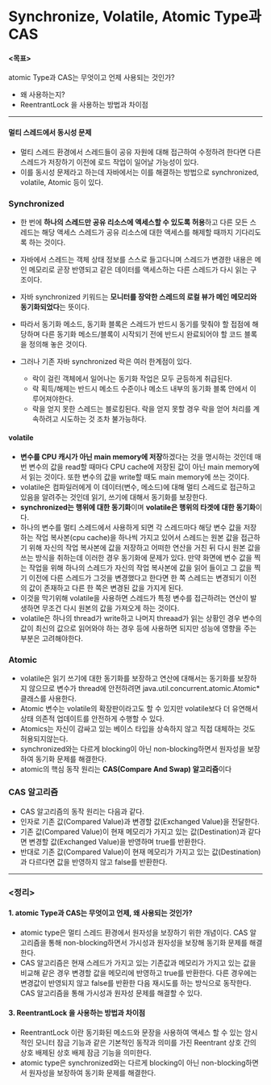 # Synchronize, Volatile, Atomic Type과 CAS

#### <목표>

atomic Type과 CAS는 무엇이고 언제 사용되는 것인가?
  - 왜 사용하는지? 
  - ReentrantLock 을 사용하는 방법과 차이점

---

#### 멀티 스레드에서 동시성 문제

- 멀티 스레드 환경에서 스레드들이 공유 자원에 대해 접근하여 수정하려 한다면 다른 스레드가 저장하기 이전에 로드 작업이 일어날 가능성이 있다.
-  이를 동시성 문제라고 하는데 자바에서는 이를 해결하는 방법으로 synchronized, volatile, Atomic 등이 있다. 

### Synchronized

- 한 번에 **하나의 스레드만 공유 리소스에 액세스할 수 있도록 허용**하고 다른 모든 스레드는 해당 액세스 스레드가 공유 리소스에 대한 액세스를 해제할 때까지 기다리도록 하는 것이다.

- 자바에서 스레드는 객체 상태 정보를 스스로 들고다니며 스레드가 변경한 내용은 메인 메모리로 곧장 반영되고 같은 데이터를 액세스하는 다른 스레드가 다시 읽는 구조이다.
- 자바 synchronized 키워드는 **모니터를 장악한 스레드의 로컬 뷰가 메인 메모리와 동기화되었다**는 뜻이다.
- 따라서 동기화 메소드, 동기화 블록은 스레드가 반드시 동기를 맞춰야 할 접점에 해당하며 다른 동기화 메소드/블록이 시작되기 전에 반드시 완료되어야 할 코드 블록을 정의해 놓은 것이다.
- 그러나 기존 자바 synchronized 락은 여러 한계점이 있다.
  - 락이 걸린 객체에서 일어나는 동기화 작업은 모두 균등하게 취급된다.
  - 락 획득/해제는 반드시 메소드 수준이나 메소드 내부의 동기화 블록 안에서 이루어져야한다.
  - 락을 얻지 못한 스레드는 블로킹된다. 락을 얻지 못할 경우 락을 얻어 처리를 계속하려고 시도하는 것 조차 불가능하다.

#### volatile

- **변수를 CPU 캐시가 아닌 main memory에 저장**하겠다는 것을 명시하는 것인데 매번 변수의 값을 read할 때마다 CPU cache에 저장된 값이 아닌 main memory에서 읽는 것이다. 또한 변수의 값을 write할 때도 main memory에 쓰는 것이다.
- volatile은 컴파일러에게 이 데이터(변수, 메소드)에 대해 멀티 스레드로 접근하고 있음을 알려주는 것인데 읽기, 쓰기에 대해서 동기화를 보장한다.
- **synchronized는 행위에 대한 동기화**이며 **volatile은 행위의 타겟에 대한 동기화**이다.
- 하나의 변수를 멀티 스레드에서 사용하게 되면 각 스레드마다 해당 변수 값을 저장하는 작업 복사본(cpu cache)을 하나씩 가지고 있어서 스레드는 원본 값을 접근하기 위해 자신의 작업 복사본에 값을 저장하고 어떠한 연산을 거친 뒤 다시 원본 값을 쓰는 방식을 취하는데 이러한 경우 동기화에 문제가 있다. 만약 화면에 변수 값을 찍는 작업을 위해 하나의 스레드가 자신의 작업 복사본에 값을 읽어 들이고 그 값을 찍기 이전에 다른 스레드가 그것을 변경했다고 한다면 한 쪽 스레드는 변경되기 이전의 값이 존재하고 다른 한 쪽은 변경된 값을 가지게 된다.
- 이것을 막기위해 volatile을 사용하면 스레드가 특정 변수를 접근하려는 연산이 발생하면 무조건 다시 원본의 값을 가져오게 하는 것이다.
- volatile은 하나의 thread가 write하고 나머지 threaad가 읽는 상황인 경우 변수의 값이 최신의 값으로 읽어와야 하는 경우 등에 사용하면 되지만 성능에 영향을 주는 부분은 고려해야한다.

### Atomic

- volatile은 읽기 쓰기에 대한 동기화를 보장하고 연산에 대해서는 동기화를 보장하지 않으므로 변수가 thread에 안전하려면 java.util.concurrent.atomic.Atomic* 클래스를 사용한다.
- Atomic 변수는 volatile의 확장판이라고도 할 수 있지만 volatile보다 더 유연해서 상태 의존적 업데이트를 안전하게 수행할 수 있다.
- Atomics는 자신이 감싸고 있는 베이스 타입을 상속하지 않고 직접 대체하는 것도 허용되지않는다.
- synchronized와는 다르게 blocking이 아닌 non-blocking하면서 원자성을 보장하여 동기화 문제를 해결한다.
- atomic의 핵심 동작 원리는 **CAS(Compare And Swap) 알고리즘**이다

<!-- - java SE 5 이후로 클래스가 따로 제공되어 원자성을 제공한다.
- volatile은 변수의 값을 main memory에서 직접 핸들링하지만 그것에 대한 행위의 제어 (lock)은 제공하지 않는다. -->

### CAS 알고리즘

- CAS 알고리즘의 동작 원리는 다음과 같다.
- 인자로 기존 값(Compared Value)과 변경할 값(Exchanged Value)을 전달한다.
- 기존 값(Compared Value)이 현재 메모리가 가지고 있는 값(Destination)과 같다면 변경할 값(Exchanged Value)을 반영하며 true를 반환한다.
- 반대로 기존 값(Compared Value)이 현재 메모리가 가지고 있는 값(Destination)과 다르다면 값을 반영하지 않고 false를 반환한다.

---

### <정리>

#### 1. atomic Type과 CAS는 무엇이고 언제, 왜 사용되는 것인가?

- atomic type은 멀티 스레드 환경에서 원자성을 보장하기 위한 개념이다. CAS 알고리즘을 통해 non-blocking하면서 가시성과 원자성을 보장해 동기화 문제를 해결한다.
- CAS 알고리즘은 현재 스레드가 가지고 있는 기존값과 메모리가 가지고 있는 값을 비교해 같은 경우 변경할 값을 메모리에 반영하고 true를 반환한다. 다른 경우에는 변경값이 반영되지 않고 false를 반환한 다음 재시도를 하는 방식으로 동작한다. CAS 알고리즘을 통해 가시성과 원자성 문제를 해결할 수 있다.

#### 3. ReentrantLock 을 사용하는 방법과 차이점

- ReentrantLock 이란 동기화된 메소드와 문장을 사용하여 액세스 할 수 있는 암시적인 모니터 잠금 기능과 같은 기본적인 동작과 의미를 가진 Reentrant 상호 간의 상호 배제된 상호 배제 잠금 기능을 의미한다.
- atomic type은 synchronized와는 다르게 blocking이 아닌 non-blocking하면서 원자성을 보장하여 동기화 문제를 해결한다.